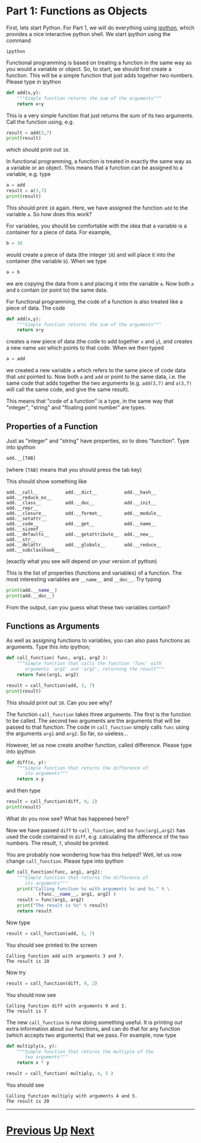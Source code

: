 
# Part 1: Functions as Objects

First, lets start Python. For Part 1, we will do everything using
[ipython](http://ipython.org/), which provides a nice interactive python shell.
We start ipython using the command

```
ipython
```

Functional programming is based on treating a function in the same
way as you would a variable or object. So, to start, we should first
create a function. This will be a simple function that just adds
together two numbers. Please type in ipython

```python
def add(x,y):
    """Simple function returns the sum of the arguments"""
    return x+y
```

This is a very simple function that just returns the sum of its two
arguments. Call the function using, e.g.

```python
result = add(3,7)
print(result)
```

which should print out `10`.

In functional programming, a function is treated in exactly
the same way as a variable or an object. This means that a function
can be assigned to a variable, e.g. type

```python
a = add
result = a(3,7)
print(result)
```

This should print `10` again. Here, we have assigned the function `add`
to the variable `a`. So how does this work?

For variables, you should be comfortable with the idea that a variable
is a container for a piece of data. For example,

```python
b = 10
```

would create a piece of data (the integer `10`) and will place it into
the container (the variable `b`). When we type

```python
a = b
```

we are copying the data from `b` and placing it into the variable `a`.
Now both `a` and `b` contain (or point to) the same data.

For functional programming, the code of a function is also treated
like a piece of data. The code

```python
def add(x,y):
    """Simple function returns the sum of the arguments"""
    return x+y
```

creates a new piece of data (the code to add together `x` and `y`), and creates a new name `add` which points to that code.
When we then typed

```python
a = add
```

we created a new variable `a` which refers to the same piece of code data that `add` pointed to.
Now both `a` and `add` or point to the same data, i.e. the same
code that adds together the two arguments (e.g. `add(3,7)` and `a(3,7)`
will call the same code, and give the same result). 

This means that "code of a function" is a type, in the same way that "integer", "string"
and "floating point number" are types.

## Properties of a Function

Just as "integer" and "string" have properties, so to does "function".
Type into ipython

```python
add.__[TAB]
```

(where `[TAB]` means that you should press the tab key)

This should show something like

```
add.__call__          add.__dict__          add.__hash__          add.__reduce_ex__
add.__class__         add.__doc__           add.__init__          add.__repr__
add.__closure__       add.__format__        add.__module__        add.__setattr__
add.__code__          add.__get__           add.__name__          add.__sizeof__
add.__defaults__      add.__getattribute__  add.__new__           add.__str__
add.__delattr__       add.__globals__       add.__reduce__        add.__subclasshook__
```

(exactly what you see will depend on your version of python)

This is the list of properties (functions and variables) of a function. The most 
interesting variables are `__name__` and `__doc__`. Try typing

```python
print(add.__name__)
print(add.__doc__)
```

From the output, can you guess what these two variables contain?

## Functions as Arguments

As well as assigning functions to variables, you can also pass functions
as arguments. Type this into ipython;

```python
def call_function( func, arg1, arg2 ):
    """Simple function that calls the function 'func' with  
       arguments 'arg1' and 'arg2', returning the result"""
    return func(arg1, arg2)

result = call_function(add, 3, 7)
print(result)
```

This should print out `10`. Can you see why?

The function `call_function` takes three arguments. The first
is the function to be called. The second two arguments are
the arguments that will be passed to that function. The
code in `call_function` simply calls `func` using the
arguments `arg1` and `arg2`. So far, so useless...

However, let us now create another function, called difference.
Please type into ipython

```python
def diff(x, y):
    """Simple function that returns the difference of
       its arguments"""
    return x-y
```

and then type

```python
result = call_function(diff, 9, 2)
print(result)
```

What do you now see? What has happened here?

Now we have passed `diff` to `call_function`,
and so `func(arg1,arg2)` has used the code contained
in `diff`, e.g. calculating the difference of the
two numbers. The result, `7`, should be printed.

You are probably now wondering how has this helped? Well, 
let us now change `call_function`. Please type into ipython

```python
def call_function(func, arg1, arg2):
    """Simple function that returns the difference of
       its arguments"""
    print("Calling function %s with arguments %s and %s." % \
            (func.__name__, arg1, arg2) )
    result = func(arg1, arg2)
    print("The result is %s" % result)
    return result
```

Now type

```python
result = call_function(add, 3, 7)
```

You should see printed to the screen

```
Calling function add with arguments 3 and 7.
The result is 10
```

Now try

```python
result = call_function(diff, 9, 2)
```

You should now see

```
Calling function diff with arguments 9 and 2.
The result is 7
```

The new `call_function` is now doing something useful. It is 
printing out extra information about our functions, and can
do that for any function (which accepts two arguments) that
we pass. For example, now type

```python
def multiply(x, y):
    """Simple function that returns the multiple of the
       two arguments"""
    return x * y

result = call_function( multiply, 4, 5 )
```

You should see

```
Calling function multiply with arguments 4 and 5.
The result is 20
```

***

# [Previous](part1.md) [Up](part1.md) [Next](map.md)  
